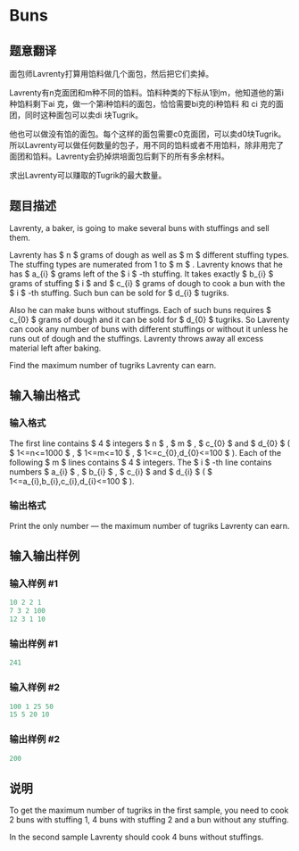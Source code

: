 # Buns

## 题意翻译

面包师Lavrenty打算用馅料做几个面包，然后把它们卖掉。

Lavrenty有n克面团和m种不同的馅料。馅料种类的下标从1到m，他知道他的第i种馅料剩下ai 克，做一个第i种馅料的面包，恰恰需要bi克的i种馅料 和 ci 克的面团，同时这种面包可以卖di 块Tugrik。

他也可以做没有馅的面包。每个这样的面包需要c0克面团，可以卖d0块Tugrik。所以Lavrenty可以做任何数量的包子，用不同的馅料或者不用馅料，除非用完了面团和馅料。Lavrenty会扔掉烘培面包后剩下的所有多余材料。

求出Lavrenty可以赚取的Tugrik的最大数量。

## 题目描述

Lavrenty, a baker, is going to make several buns with stuffings and sell them.

Lavrenty has $ n $ grams of dough as well as $ m $ different stuffing types. The stuffing types are numerated from 1 to $ m $ . Lavrenty knows that he has $ a_{i} $ grams left of the $ i $ -th stuffing. It takes exactly $ b_{i} $ grams of stuffing $ i $ and $ c_{i} $ grams of dough to cook a bun with the $ i $ -th stuffing. Such bun can be sold for $ d_{i} $ tugriks.

Also he can make buns without stuffings. Each of such buns requires $ c_{0} $ grams of dough and it can be sold for $ d_{0} $ tugriks. So Lavrenty can cook any number of buns with different stuffings or without it unless he runs out of dough and the stuffings. Lavrenty throws away all excess material left after baking.

Find the maximum number of tugriks Lavrenty can earn.

## 输入输出格式

### 输入格式

The first line contains $ 4 $ integers $ n $ , $ m $ , $ c_{0} $ and $ d_{0} $ ( $ 1<=n<=1000 $ , $ 1<=m<=10 $ , $ 1<=c_{0},d_{0}<=100 $ ). Each of the following $ m $ lines contains $ 4 $ integers. The $ i $ -th line contains numbers $ a_{i} $ , $ b_{i} $ , $ c_{i} $ and $ d_{i} $ ( $ 1<=a_{i},b_{i},c_{i},d_{i}<=100 $ ).

### 输出格式

Print the only number — the maximum number of tugriks Lavrenty can earn.

## 输入输出样例

### 输入样例 #1

```cpp
10 2 2 1
7 3 2 100
12 3 1 10

```
### 输出样例 #1

```cpp
241
```


### 输入样例 #2

```cpp
100 1 25 50
15 5 20 10

```
### 输出样例 #2

```cpp
200
```


## 说明

To get the maximum number of tugriks in the first sample, you need to cook 2 buns with stuffing 1, 4 buns with stuffing 2 and a bun without any stuffing.

In the second sample Lavrenty should cook 4 buns without stuffings.

